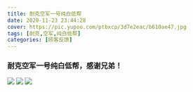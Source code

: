 ```yaml
---
title: 耐克空军一号纯白低帮
date: 2020-11-23 23:44:28
cover: https://pic.yupoo.com/ptbxcp/3d7e2eac/b610ae47.jpg
tags: [耐克,空军,纯白低帮]
categories: [顾客反馈]
---
```


###  耐克空军一号纯白低帮，感谢兄弟！
![](https://pic.yupoo.com/ptbxcp/815484e1/68deff9d.jpg)
![](https://pic.yupoo.com/ptbxcp/9186bffe/a28121ac.jpg)
![](https://pic.yupoo.com/ptbxcp/3d7e2eac/b610ae47.jpg)
